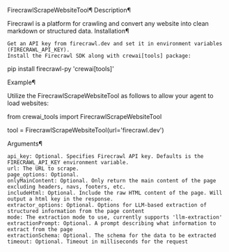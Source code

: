 FirecrawlScrapeWebsiteTool¶
Description¶

Firecrawl is a platform for crawling and convert any website into clean markdown or structured data.
Installation¶

    Get an API key from firecrawl.dev and set it in environment variables (FIRECRAWL_API_KEY).
    Install the Firecrawl SDK along with crewai[tools] package:

pip install firecrawl-py 'crewai[tools]'

Example¶

Utilize the FirecrawlScrapeWebsiteTool as follows to allow your agent to load websites:

from crewai_tools import FirecrawlScrapeWebsiteTool

tool = FirecrawlScrapeWebsiteTool(url='firecrawl.dev')

Arguments¶

    api_key: Optional. Specifies Firecrawl API key. Defaults is the FIRECRAWL_API_KEY environment variable.
    url: The URL to scrape.
    page_options: Optional.
    onlyMainContent: Optional. Only return the main content of the page excluding headers, navs, footers, etc.
    includeHtml: Optional. Include the raw HTML content of the page. Will output a html key in the response.
    extractor_options: Optional. Options for LLM-based extraction of structured information from the page content
    mode: The extraction mode to use, currently supports 'llm-extraction'
    extractionPrompt: Optional. A prompt describing what information to extract from the page
    extractionSchema: Optional. The schema for the data to be extracted
    timeout: Optional. Timeout in milliseconds for the request
